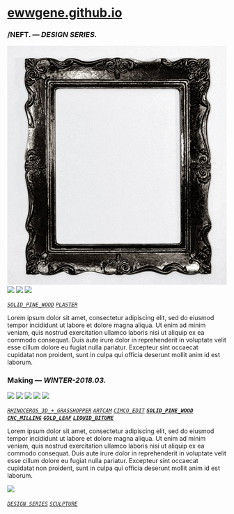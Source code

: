 
# [ewwgene.github.io](https://ewwgene.github.io/)
### /NEFT. — _DESIGN SERIES._
[![NEFT](/100.jpg)](https://ewwgene.github.io/NEFT/Carousel)<a id="101" href="https://ewwgene.github.io/NEFT/Carousel/#101"><img src="https://ewwgene.github.io/NEFT/101.jpg" height="66"></a> <a id="102" href="https://ewwgene.github.io/NEFT/Carousel/#102"><img src="https://ewwgene.github.io/NEFT/102.jpg" height="66"></a> <a id="111" href="https://ewwgene.github.io/NEFT/Carousel/#111"><img src="https://ewwgene.github.io/NEFT/111.jpg" height="66"></a> 

<a id="text"></a>[_`SOLID_PINE_WOOD`_](https://ewwgene.github.io) [_`PLASTER`_](https://ewwgene.github.io) 

Lorem ipsum dolor sit amet, consectetur adipiscing elit, sed do eiusmod tempor incididunt ut labore et dolore magna aliqua. Ut enim ad minim veniam, quis nostrud exercitation ullamco laboris nisi ut aliquip ex ea commodo consequat. Duis aute irure dolor in reprehenderit in voluptate velit esse cillum dolore eu fugiat nulla pariatur. Excepteur sint occaecat cupidatat non proident, sunt in culpa qui officia deserunt mollit anim id est laborum.

### Making — _WINTER-2018.03._
<a id="201m" href="https://ewwgene.github.io/NEFT/Carousel/#201m"><img src="https://ewwgene.github.io/NEFT/Making/201.jpg" height="66"></a> <a id="303m" href="https://ewwgene.github.io/NEFT/Carousel/#303m"><img src="https://ewwgene.github.io/NEFT/Making/303.jpg" height="66"></a> <a id="305m" href="https://ewwgene.github.io/NEFT/Carousel/#305m"><img src="https://ewwgene.github.io/NEFT/Making/305.jpg" height="66"></a> <a id="307m" href="https://ewwgene.github.io/NEFT/Carousel/#307m"><img src="https://ewwgene.github.io/NEFT/Making/307.jpg" height="66"></a> <a id="309m" href="https://ewwgene.github.io/NEFT/Carousel/#309m"><img src="https://ewwgene.github.io/NEFT/Making/309.jpg" height="66"></a>  

[_`RHINOCEROS_3D_+_GRASSHOPPER`_](https://ewwgene.github.io) [_`ARTCAM`_](https://ewwgene.github.io) [_`CIMCO_EDIT`_](https://ewwgene.github.io)  [_**`SOLID_PINE_WOOD`**_](https://ewwgene.github.io) [_**`CNC_MILLING`**_](https://ewwgene.github.io) [_**`GOLD_LEAF`**_](https://ewwgene.github.io) [_**`LIQUID_BITUME`**_](https://ewwgene.github.io) 

Lorem ipsum dolor sit amet, consectetur adipiscing elit, sed do eiusmod tempor incididunt ut labore et dolore magna aliqua. Ut enim ad minim veniam, quis nostrud exercitation ullamco laboris nisi ut aliquip ex ea commodo consequat. Duis aute irure dolor in reprehenderit in voluptate velit esse cillum dolore eu fugiat nulla pariatur. Excepteur sint occaecat cupidatat non proident, sunt in culpa qui officia deserunt mollit anim id est laborum.

<a id="300" href="https://ewwgene.github.io/NEFT/Carousel/#300"><img src="https://ewwgene.github.io/NEFT/300.jpg" height="66"></a> 

[_`DESIGN SERIES`_](https://ewwgene.github.io) [_`SCULPTURE`_](https://ewwgene.github.io) 

